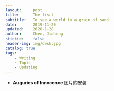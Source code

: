```yaml
---
layout:     post
title:      The fisrt
subtitle:   To see a world in a grain of sand
date:       2019-11-20
updated:    2020-1-28
author:     Chen, Jiaheng
stickie:    false
header-img: img/desk.jpg
catalog: true
tags:
    - Writing
    - Topic	
    - Updating
---
```


* **Auguries of Innocence**
  图片的安装
